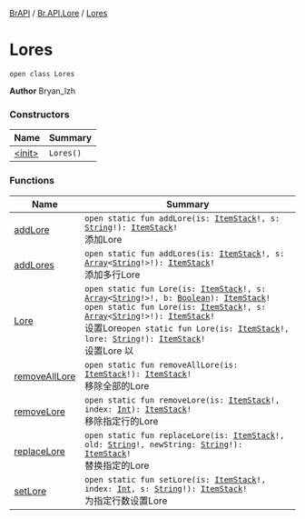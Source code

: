 [BrAPI](../../index.md) / [Br.API.Lore](../index.md) / [Lores](./index.md)

# Lores

`open class Lores`

**Author**
Bryan_lzh

### Constructors

| Name | Summary |
|---|---|
| [&lt;init&gt;](-init-.md) | `Lores()` |

### Functions

| Name | Summary |
|---|---|
| [addLore](add-lore.md) | `open static fun addLore(is: `[`ItemStack`](https://hub.spigotmc.org/javadocs/spigot/org/bukkit/inventory/ItemStack.html)`!, s: `[`String`](https://kotlinlang.org/api/latest/jvm/stdlib/kotlin/-string/index.html)`!): `[`ItemStack`](https://hub.spigotmc.org/javadocs/spigot/org/bukkit/inventory/ItemStack.html)`!`<br>添加Lore |
| [addLores](add-lores.md) | `open static fun addLores(is: `[`ItemStack`](https://hub.spigotmc.org/javadocs/spigot/org/bukkit/inventory/ItemStack.html)`!, s: `[`Array`](https://kotlinlang.org/api/latest/jvm/stdlib/kotlin/-array/index.html)`<`[`String`](https://kotlinlang.org/api/latest/jvm/stdlib/kotlin/-string/index.html)`!>!): `[`ItemStack`](https://hub.spigotmc.org/javadocs/spigot/org/bukkit/inventory/ItemStack.html)`!`<br>添加多行Lore |
| [Lore](-lore.md) | `open static fun Lore(is: `[`ItemStack`](https://hub.spigotmc.org/javadocs/spigot/org/bukkit/inventory/ItemStack.html)`!, s: `[`Array`](https://kotlinlang.org/api/latest/jvm/stdlib/kotlin/-array/index.html)`<`[`String`](https://kotlinlang.org/api/latest/jvm/stdlib/kotlin/-string/index.html)`!>!, b: `[`Boolean`](https://kotlinlang.org/api/latest/jvm/stdlib/kotlin/-boolean/index.html)`): `[`ItemStack`](https://hub.spigotmc.org/javadocs/spigot/org/bukkit/inventory/ItemStack.html)`!`<br>`open static fun Lore(is: `[`ItemStack`](https://hub.spigotmc.org/javadocs/spigot/org/bukkit/inventory/ItemStack.html)`!, s: `[`Array`](https://kotlinlang.org/api/latest/jvm/stdlib/kotlin/-array/index.html)`<`[`String`](https://kotlinlang.org/api/latest/jvm/stdlib/kotlin/-string/index.html)`!>!): `[`ItemStack`](https://hub.spigotmc.org/javadocs/spigot/org/bukkit/inventory/ItemStack.html)`!`<br>设置Lore`open static fun Lore(is: `[`ItemStack`](https://hub.spigotmc.org/javadocs/spigot/org/bukkit/inventory/ItemStack.html)`!, lore: `[`String`](https://kotlinlang.org/api/latest/jvm/stdlib/kotlin/-string/index.html)`!): `[`ItemStack`](https://hub.spigotmc.org/javadocs/spigot/org/bukkit/inventory/ItemStack.html)`!`<br>设置Lore 以|分割行,视_为空格 |
| [removeAllLore](remove-all-lore.md) | `open static fun removeAllLore(is: `[`ItemStack`](https://hub.spigotmc.org/javadocs/spigot/org/bukkit/inventory/ItemStack.html)`!): `[`ItemStack`](https://hub.spigotmc.org/javadocs/spigot/org/bukkit/inventory/ItemStack.html)`!`<br>移除全部的Lore |
| [removeLore](remove-lore.md) | `open static fun removeLore(is: `[`ItemStack`](https://hub.spigotmc.org/javadocs/spigot/org/bukkit/inventory/ItemStack.html)`!, index: `[`Int`](https://kotlinlang.org/api/latest/jvm/stdlib/kotlin/-int/index.html)`): `[`ItemStack`](https://hub.spigotmc.org/javadocs/spigot/org/bukkit/inventory/ItemStack.html)`!`<br>移除指定行的Lore |
| [replaceLore](replace-lore.md) | `open static fun replaceLore(is: `[`ItemStack`](https://hub.spigotmc.org/javadocs/spigot/org/bukkit/inventory/ItemStack.html)`!, old: `[`String`](https://kotlinlang.org/api/latest/jvm/stdlib/kotlin/-string/index.html)`!, newString: `[`String`](https://kotlinlang.org/api/latest/jvm/stdlib/kotlin/-string/index.html)`!): `[`ItemStack`](https://hub.spigotmc.org/javadocs/spigot/org/bukkit/inventory/ItemStack.html)`!`<br>替换指定的Lore |
| [setLore](set-lore.md) | `open static fun setLore(is: `[`ItemStack`](https://hub.spigotmc.org/javadocs/spigot/org/bukkit/inventory/ItemStack.html)`!, index: `[`Int`](https://kotlinlang.org/api/latest/jvm/stdlib/kotlin/-int/index.html)`, s: `[`String`](https://kotlinlang.org/api/latest/jvm/stdlib/kotlin/-string/index.html)`!): `[`ItemStack`](https://hub.spigotmc.org/javadocs/spigot/org/bukkit/inventory/ItemStack.html)`!`<br>为指定行数设置Lore |
